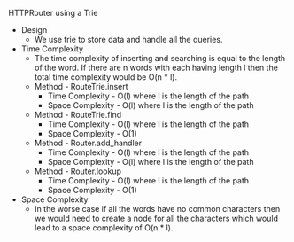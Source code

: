 HTTPRouter using a Trie

- Design
    - We use trie to store data and handle all the queries.
- Time Complexity
    - The time complexity of inserting and searching is equal to the length of
      the word. If there are n words with each having length l then the total
      time complexity would be O(n * l).
    - Method - RouteTrie.insert
        - Time Complexity - O(l) where l is the length of the path
        - Space Complexity - O(l) where l is the length of the path
    - Method - RouteTrie.find
        - Time Complexity - O(l) where l is the length of the path
        - Space Complexity - O(1)
    - Method - Router.add_handler
        - Time Complexity - O(l) where l is the length of the path
        - Space Complexity - O(l) where l is the length of the path
    - Method - Router.lookup
        - Time Complexity - O(l) where l is the length of the path
        - Space Complexity - O(1)
- Space Complexity
    - In the worse case if all the words have no common characters then we would
      need to create a node for all the characters which would lead to a space
      complexity of O(n * l).